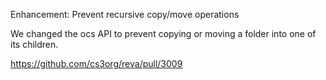 Enhancement: Prevent recursive copy/move operations

We changed the ocs API to prevent copying or moving a folder into one of its children.

https://github.com/cs3org/reva/pull/3009
